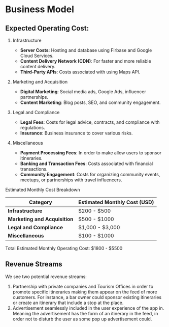 # Business Model

## Expected Operating Cost:


1. Infrastructure
    - **Server Costs**: Hosting and database using Firbase and Google Cloud Services.
    - **Content Delivery Network (CDN)**: For faster and more reliable content delivery.
    - **Third-Party APIs**: Costs associated with using Maps API.

2. Marketing and Acquisition
    - **Digital Marketing**: Social media ads, Google Ads, influencer partnerships.
    - **Content Marketing**: Blog posts, SEO, and community engagement.

7. Legal and Compliance
    - **Legal Fees**: Costs for legal advice, contracts, and compliance with regulations.
    - **Insurance**: Business insurance to cover various risks.

8. Miscellaneous
    - **Payment Processing Fees**: In order to make allow users to sponsor itineraries.
    - **Banking and Transaction Fees**: Costs associated with financial transactions.
    - **Community Engagement**: Costs for organizing community events, meetups, or partnerships with travel influencers.

Estimated Monthly Cost Breakdown

| **Category**                 | **Estimated Monthly Cost (USD)** |
|------------------------------|----------------------------------|
| **Infrastructure**              | $200 - $500                   |
| **Marketing and Acquisition**   | $500 - $1000                  |
| **Legal and Compliance**        | $1,000 - $3,000               |
| **Miscellaneous**               | $100 - $1000                  |

 Total Estimated Monthly Operating Cost: $1800 - $5500



## Revenue Streams 
We see two potential revenue streams:
1. Partnership with private companies and Tourism Offices in order to promote specific itineraries making them appear on the feed of more customers. For instance, a bar owner could sponsor existing itineraries or create an itinerary that include a stop at the place. 
2. Advertisement seamlessly included in the user experience of the app in. Meaning the advertisement has the form of an itinerary in the feed, in order not to disturb the user as some pop up advertisement could.

